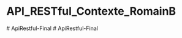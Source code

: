 # API_RESTful_Contexte_RomainB
#   A p i R e s t f u l - F i n a l  
 #   A p i R e s t f u l - F i n a l  
 